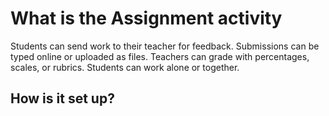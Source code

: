 <h1>What is the Assignment activity</h1>

Students can send work to their teacher for feedback. Submissions can be typed online or uploaded as files. Teachers can grade with percentages, scales, or rubrics. Students can work alone or together.

<h2>How is it set up?</h2>
